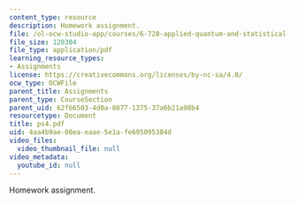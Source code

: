 ```yaml
---
content_type: resource
description: Homework assignment.
file: /ol-ocw-studio-app/courses/6-728-applied-quantum-and-statistical-physics-fall-2006/4aa4b9ae08eaeaae5e1afe695095384d_ps4.pdf
file_size: 120304
file_type: application/pdf
learning_resource_types:
- Assignments
license: https://creativecommons.org/licenses/by-nc-sa/4.0/
ocw_type: OCWFile
parent_title: Assignments
parent_type: CourseSection
parent_uid: 62f66503-4d0a-8077-1375-37a6b21a98b4
resourcetype: Document
title: ps4.pdf
uid: 4aa4b9ae-08ea-eaae-5e1a-fe695095384d
video_files:
  video_thumbnail_file: null
video_metadata:
  youtube_id: null
---
```

Homework assignment.